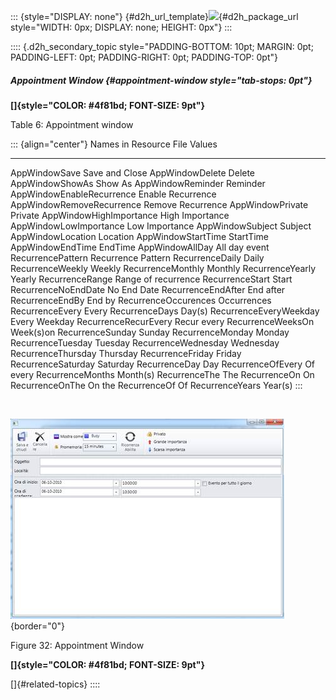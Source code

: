 ::: {style="DISPLAY: none"}
[](ms-xhelp:///?Id=d2h_url_template){#d2h_url_template}![](!package_url!){#d2h_package_url style="WIDTH: 0px; DISPLAY: none; HEIGHT: 0px"}
:::

:::: {.d2h_secondary_topic style="PADDING-BOTTOM: 10pt; MARGIN: 0pt; PADDING-LEFT: 0pt; PADDING-RIGHT: 0pt; PADDING-TOP: 0pt"}
##### Appointment Window {#appointment-window style="tab-stops: 0pt"}

**[]{style="COLOR: #4f81bd; FONT-SIZE: 9pt"}** 

Table 6: Appointment window

::: {align="center"}
  Names in Resource File      Values
  --------------------------- ---------------------
  AppWindowSave               Save and Close
  AppWindowDelete             Delete
  AppWindowShowAs             Show As
  AppWindowReminder           Reminder
  AppWindowEnableRecurrence   Enable Recurrence
  AppWindowRemoveRecurrence   Remove Recurrence
  AppWindowPrivate            Private
  AppWindowHighImportance     High Importance
  AppWindowLowImportance      Low Importance
  AppWindowSubject            Subject
  AppWindowLocation           Location
  AppWindowStartTime          StartTime
  AppWindowEndTime            EndTime
  AppWindowAllDay             All day event
  RecurrencePattern           Recurrence Pattern
  RecurrenceDaily             Daily
  RecurrenceWeekly            Weekly
  RecurrenceMonthly           Monthly
  RecurrenceYearly            Yearly
  RecurrenceRange             Range of recurrence
  RecurrenceStart             Start
  RecurrenceNoEndDate         No End Date
  RecurrenceEndAfter          End after
  RecurrenceEndBy             End by
  RecurrenceOccurences        Occurrences
  RecurrenceEvery             Every
  RecurrenceDays              Day(s)
  RecurrenceEveryWeekday      Every Weekday
  RecurrenceRecurEvery        Recur every
  RecurrenceWeeksOn           Week(s)on
  RecurrenceSunday            Sunday
  RecurrenceMonday            Monday
  RecurrenceTuesday           Tuesday
  RecurrenceWednesday         Wednesday
  RecurrenceThursday          Thursday
  RecurrenceFriday            Friday
  RecurrenceSaturday          Saturday
  RecurrenceDay               Day
  RecurrenceOfEvery           Of every
  RecurrenceMonths            Month(s)
  RecurrenceThe               The
  RecurrenceOn                On
  RecurrenceOnThe             On the
  RecurrenceOf                Of
  RecurrenceYears             Year(s)
:::

 

![](ImagesExt/image26_35.jpg){border="0"}

Figure 32: Appointment Window

**[]{style="COLOR: #4f81bd; FONT-SIZE: 9pt"}** 

[]{#related-topics}
::::
